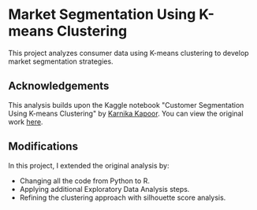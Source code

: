 # Market Segmentation Using K-means Clustering

This project analyzes consumer data using K-means clustering to develop market segmentation strategies.

## Acknowledgements
This analysis builds upon the Kaggle notebook "Customer Segmentation Using K-means Clustering" by [Karnika Kapoor](https://www.kaggle.com/karnikakapoor). You can view the original work [here](https://www.kaggle.com/code/karnikakapoor/customer-segmentation-clustering).

## Modifications
In this project, I extended the original analysis by:
- Changing all the code from Python to R.
- Applying additional Exploratory Data Analysis steps.
- Refining the clustering approach with silhouette score analysis.
